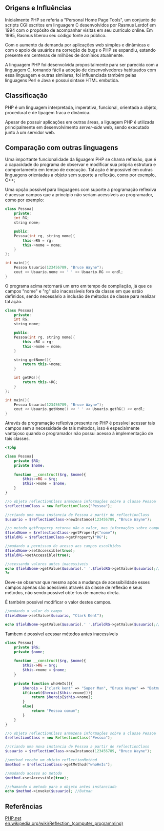 ## Origens e Influências

Inicialmente PHP se referia a "Personal Home Page Tools", um conjunto de scripts CGI escritos em linguagem C desenvolvidos por Rasmus Lerdof em 1994 com o propósito de acompanhar visitas em seu currículo online. Em 1995, Rasmus liberou seu código fonte ao público.

Com o aumento da demanda por aplicações web simples e dinâmicas e com o apoio de usuários na correção de bugs o PHP se expandiu, estando presente em centenas de milhões de domínios atualmente.

A linguagem PHP foi desenvolvida propositalmente para ser parecida com a linguagem C, tornando fácil a adoção de desenvolvedores habituados com essa linguagem e outras similares, foi influenciada também pelas linguagens Perl e Java e possui sintaxe HTML embutida. 

## Classificação

PHP é um linguagem interpretada, imperativa, funcional, orientada a objeto, procedural e de tipagem fraca e dinâmica.

Apesar de possuir aplicações em outras áreas, a liguagem PHP é utilizada principalmente em desenvolvimento *server-side* web, sendo executado junto à um servidor web. 

## Comparação com outras linguagens

Uma importante funcionalidade da liguagem PHP se chama reflexão, que é a capacidade do programa de observar e modificar sua própria estrutura e comportamento em tempo de execução. Tal ação é impossível em outras linguagens orientadas a objeto sem suporte a reflexão, como por exemplo, C++;

Uma opção possível para linguagens com suporte a programação reflexiva é acessar campos que a princípio não seriam acessíveis ao programador, como por exemplo:

```c++
class Pessoa{
	private:
	int RG;
	string nome;

	public:
	Pessoa(int rg, string nome){
		this->RG = rg;
		this->nome = nome;	
	}
};

int main(){
	Pessoa Usuario(123456789, "Bruce Wayne");
	cout << Usuario.nome << ' ' << Usuario.RG << endl;
}
```
O programa acima retornará um erro em tempo de compilação, já que os campos "nome" e "rg" são inacessíveis fora da classe em que estão definidos, sendo necessário a inclusão de métodos de classe para realizar tal ação.

```c++
class Pessoa{
	private:
	int RG;
	string nome;

	public:
	Pessoa(int rg, string nome){
		this->RG = rg;
		this->nome = nome;	
	}

	string getNome(){
		return this->nome;	
	}

	int getRG(){
		return this->RG;
	}
};

int main(){
	Pessoa Usuario(123456789, "Bruce Wayne");
	cout << Usuario.getNome() << ' ' << Usuario.getRG() << endl;
}
```
Através da programação reflexiva presente no PHP é possível acessar tais campos sem a necessidade de tais métodos, isso é especialmente vantajoso quando o programador não possui acesso à implementação de tais classes.

```PHP
<?php

class Pessoa{
	private $RG;
	private $nome;
	
	function __construct($rg, $nome){
		$this->RG = $rg;
		$this->nome = $nome;
	}
}

//o objeto reflectionClass armazena informações sobre a classe Pessoa 
$reflectionClass = new ReflectionClass("Pessoa");

//criando uma nova instancia de Pessoa a partir de reflectionClass
$usuario = $reflectionClass->newInstance(123456789, "Bruce Wayne");

//o metodo getProperty retorna não o valor, mas informações sobre campo da classe refletida em reflection class
$fieldNome = $reflectionClass->getProperty("nome");
$fieldRG = $reflectionClass->getProperty("RG");

//mudando a permissao de acesso aos campos escolhidos
$fieldNome->setAccessible(true);
$fieldRG->setAccessible(true);

//acessando valores antes inacessiveis
echo $fieldNome->getValue($usuario).' '.$fieldRG->getValue($usuario);//Bruce Wayne 123456789
?>
```

Deve-se observar que mesmo após a mudança de acessibilidade esses campos apenas são acessiveis através da classe de reflexão e seus métodos, não sendo possível obte-los de maneira direta.

É também possível modificar o valor destes campos.

```PHP
//mudando o valor do campo 
$fieldNome->setValue($usuario, "Clark Kent");

echo $fieldNome->getValue($usuario).' '.$fieldRG->getValue($usuario);//Clark Kent 123456789
```
Tambem é possível acessar métodos antes inacessíveis

```PHP
class Pessoa{
	private $RG;
	private $nome;
	
	function __construct($rg, $nome){
		$this->RG = $rg;
		$this->nome = $nome;
	}
	
	private function whoHeIs(){
		$herois = ["clark kent" => "Super Man", "Bruce Wayne" => "Batman", "Diana Prince" => "Mulher-Maravilha"];
		if(isset($herois[$this->nome])){
			return $herois[$this->nome];
		}
		else{
			return "Pessoa comum";
		}
	}
}

//o objeto reflectionClass armazena informações sobre a classe Pessoa 
$reflectionClass = new ReflectionClass("Pessoa");

//criando uma nova instancia de Pessoa a partir de reflectionClass
$usuario = $reflectionClass->newInstance(123456789, "Bruce Wayne");

//method recebe um objeto reflectionMethod
$method = $reflectionClass->getMethod("whoHeIs");

//mudando acesso ao metodo
$method->setAccessible(true);

//chamando o metodo para o objeto antes instanciado
echo $method->invoke($usuario); //Batman 
```

## Referências

[PHP.net](https://www.php.net/manual/pt_BR/history.php.php)\
[en.wikipedia.org/wiki/Reflection_(computer_programming)](https://en.wikipedia.org/wiki/Reflection_(computer_programming))